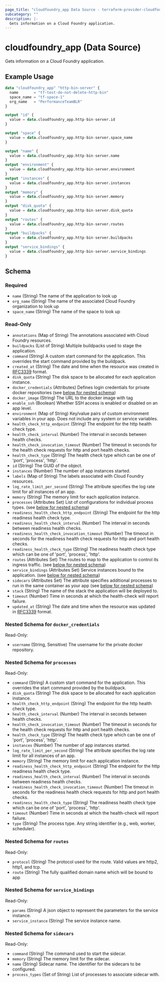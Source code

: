 ```yaml
---
page_title: "cloudfoundry_app Data Source - terraform-provider-cloudfoundry"
subcategory: ""
description: |-
  Gets information on a Cloud Foundry application.
---
```


# cloudfoundry_app (Data Source)

Gets information on a Cloud Foundry application.

## Example Usage

```terraform
data "cloudfoundry_app" "http-bin-server" {
  name       = "tf-test-do-not-delete-http-bin"
  space_name = "tf-space-1"
  org_name   = "PerformanceTeamBLR"
}

output "id" {
  value = data.cloudfoundry_app.http-bin-server.id
}

output "space" {
  value = data.cloudfoundry_app.http-bin-server.space_name
}

output "name" {
  value = data.cloudfoundry_app.http-bin-server.name
}
output "environment" {
  value = data.cloudfoundry_app.http-bin-server.environment
}
output "instances" {
  value = data.cloudfoundry_app.http-bin-server.instances
}
output "memory" {
  value = data.cloudfoundry_app.http-bin-server.memory
}
output "disk_quota" {
  value = data.cloudfoundry_app.http-bin-server.disk_quota
}
output "routes" {
  value = data.cloudfoundry_app.http-bin-server.routes
}
output "buildpacks" {
  value = data.cloudfoundry_app.http-bin-server.buildpacks
}
output "service_bindings" {
  value = data.cloudfoundry_app.http-bin-server.service_bindings
}
```

<!-- schema generated by tfplugindocs -->
## Schema

### Required

- `name` (String) The name of the application to look up
- `org_name` (String) The name of the associated Cloud Foundry organization to look up
- `space_name` (String) The name of the space to look up

### Read-Only

- `annotations` (Map of String) The annotations associated with Cloud Foundry resources.
- `buildpacks` (List of String) Multiple buildpacks used to stage the application.
- `command` (String) A custom start command for the application. This overrides the start command provided by the buildpack.
- `created_at` (String) The date and time when the resource was created in [RFC3339](https://www.ietf.org/rfc/rfc3339.txt) format.
- `disk_quota` (String) The disk space to be allocated for each application instance.
- `docker_credentials` (Attributes) Defines login credentials for private docker repositories (see [below for nested schema](#nestedatt--docker_credentials))
- `docker_image` (String) The URL to the docker image with tag
- `enable_ssh` (Boolean) Whether SSH access is enabled or disabled on an app level.
- `environment` (Map of String) Key/value pairs of custom environment variables in your app. Does not include any system or service variables.
- `health_check_http_endpoint` (String) The endpoint for the http health check type.
- `health_check_interval` (Number) The interval in seconds between health checks.
- `health_check_invocation_timeout` (Number) The timeout in seconds for the health check requests for http and port health checks.
- `health_check_type` (String) The health check type which can be one of 'port', 'process', 'http'.
- `id` (String) The GUID of the object.
- `instances` (Number) The number of app instances started.
- `labels` (Map of String) The labels associated with Cloud Foundry resources.
- `log_rate_limit_per_second` (String) The attribute specifies the log rate limit for all instances of an app.
- `memory` (String) The memory limit for each application instance.
- `processes` (Attributes Set) List of configurations for individual process types. (see [below for nested schema](#nestedatt--processes))
- `readiness_health_check_http_endpoint` (String) The endpoint for the http readiness health check type.
- `readiness_health_check_interval` (Number) The interval in seconds between readiness health checks.
- `readiness_health_check_invocation_timeout` (Number) The timeout in seconds for the readiness health check requests for http and port health checks.
- `readiness_health_check_type` (String) The readiness health check type which can be one of 'port', 'process', 'http'.
- `routes` (Attributes Set) The routes to map to the application to control its ingress traffic. (see [below for nested schema](#nestedatt--routes))
- `service_bindings` (Attributes Set) Service instances bound to the application. (see [below for nested schema](#nestedatt--service_bindings))
- `sidecars` (Attributes Set) The attribute specifies additional processes to run in the same container as your app (see [below for nested schema](#nestedatt--sidecars))
- `stack` (String) The name of the stack the application will be deployed to.
- `timeout` (Number) Time in seconds at which the health-check will report failure.
- `updated_at` (String) The date and time when the resource was updated in [RFC3339](https://www.ietf.org/rfc/rfc3339.txt) format.

<a id="nestedatt--docker_credentials"></a>
### Nested Schema for `docker_credentials`

Read-Only:

- `username` (String, Sensitive) The username for the private docker repository.


<a id="nestedatt--processes"></a>
### Nested Schema for `processes`

Read-Only:

- `command` (String) A custom start command for the application. This overrides the start command provided by the buildpack.
- `disk_quota` (String) The disk space to be allocated for each application instance.
- `health_check_http_endpoint` (String) The endpoint for the http health check type.
- `health_check_interval` (Number) The interval in seconds between health checks.
- `health_check_invocation_timeout` (Number) The timeout in seconds for the health check requests for http and port health checks.
- `health_check_type` (String) The health check type which can be one of 'port', 'process', 'http'.
- `instances` (Number) The number of app instances started.
- `log_rate_limit_per_second` (String) The attribute specifies the log rate limit for all instances of an app.
- `memory` (String) The memory limit for each application instance.
- `readiness_health_check_http_endpoint` (String) The endpoint for the http readiness health check type.
- `readiness_health_check_interval` (Number) The interval in seconds between readiness health checks.
- `readiness_health_check_invocation_timeout` (Number) The timeout in seconds for the readiness health check requests for http and port health checks.
- `readiness_health_check_type` (String) The readiness health check type which can be one of 'port', 'process', 'http'.
- `timeout` (Number) Time in seconds at which the health-check will report failure.
- `type` (String) The process type. Any string identifier (e.g., web, worker, scheduler).


<a id="nestedatt--routes"></a>
### Nested Schema for `routes`

Read-Only:

- `protocol` (String) The protocol used for the route. Valid values are http2, http1, and tcp.
- `route` (String) The fully qualified domain name which will be bound to app


<a id="nestedatt--service_bindings"></a>
### Nested Schema for `service_bindings`

Read-Only:

- `params` (String) A json object to represent the parameters for the service instance.
- `service_instance` (String) The service instance name.


<a id="nestedatt--sidecars"></a>
### Nested Schema for `sidecars`

Read-Only:

- `command` (String) The command used to start the sidecar.
- `memory` (String) The memory limit for the sidecar.
- `name` (String) Sidecar name. The identifier for the sidecars to be configured.
- `process_types` (Set of String) List of processes to associate sidecar with.
